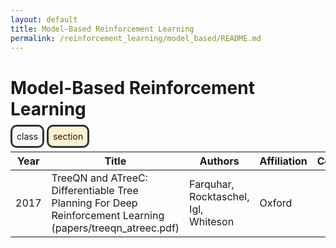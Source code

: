 ```yaml
---
layout: default
title: Model-Based Reinforcement Learning
permalink: /reinforcement_learning/model_based/README.md
---
```


# Model-Based Reinforcement Learning

<span style="background-color:#f8f8f8; border-radius:10px; border: 3px solid #2e3436; padding: 7px;">class</span> <span style="background-color:#feefce; border-radius:10px; border: 3px solid #2e3436; padding: 7px;">section</span>

| Year | Title | Authors | Affiliation | Code | Other |
| --- | --- | --- | --- | --- | --- |
| 2017 | TreeQN and ATreeC: Differentiable Tree Planning For Deep Reinforcement Learning (papers/treeqn_atreec.pdf) | Farquhar, Rocktaschel, Igl, Whiteson | Oxford | | |
